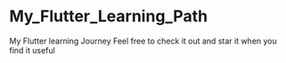 # My_Flutter_Learning_Path
My Flutter learning Journey
Feel free to check it out and star it when you find it useful
